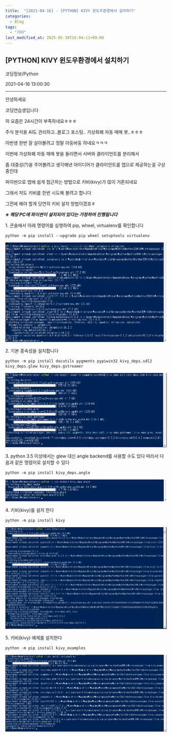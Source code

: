 ```yaml
---
title:  "[2021-04-16] - [PYTHON] KIVY 윈도우환경에서 설치하기"
categories:
  - Blog
tags:
  - "기타"
last_modified_at: 2025-05-30T16:04:11+09:00
---
```


## [PYTHON] KIVY 윈도우환경에서 설치하기

코딩정보/Python

2021-04-16 13:00:30

* * *

안녕하세요

코딩연습생입니다

하 요즘은 24시간이 부족하네요ㅎㅎㅎ

주식 분석용 AI도 관리하고..블로그 포스팅.. 가상화폐 자동 매매 봇..ㅎㅎㅎ

이번생 한번 잘 살아볼려고 정말 아둥바둥 하네요ㅋㅋㅋ

이번에 가상화폐 자동 매매 봇을 돌리면서 서버와 클라이언트를 분리해서

좀 대중성(?)을 주어볼려고 생각해낸 아이디어가 클라이언트를 앱으로 제공하는걸 구상중인데

파이썬으로 앱에 쉽게 접근하는 방법으로 키비(kivy)가 많이 거론되네요

그래서 저도 키비를 한번 시도해 볼려고 합니다

그전에 해야 할게 당연히 키비 설치 방법이겠죠ㅎ

**_※ 해당 PC에 파이썬이 설치되어 있다는 가정하여 진행됩니다_**

1\. 콘솔에서 아래 명령어를 실행하여 pip, wheel, virtualenv를 확인합니다

    
    
    python -m pip install --upgrade pip wheel setuptools virtualenv

![](/assets/images/python_kivy_윈도우환경에서_설치하기/img.png)

2\. 기본 종속성을 설치합니다

    
    
    python -m pip install docutils pygments pypiwin32 kivy_deps.sdl2 kivy_deps.glew kivy_deps.gstreamer

![](/assets/images/python_kivy_윈도우환경에서_설치하기/img_1.png)

3\. python 3.5 이상에서는 glew 대신 angle backend를 사용할 수도 있다 따라서 다음과 같은 명령어로 설치할 수 있다

    
    
    python -m pip install kivy_deps.angle

![](/assets/images/python_kivy_윈도우환경에서_설치하기/img_2.png)

4\. 키비(kivy)를 설치 한다

    
    
    python -m pip install kivy

![](/assets/images/python_kivy_윈도우환경에서_설치하기/img_3.png)

5\. 키비(kivy) 예제를 설치한다

    
    
    python -m pip install kivy_examples

![](/assets/images/python_kivy_윈도우환경에서_설치하기/img_4.png)

  

